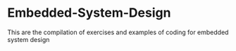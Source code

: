 # Embedded-System-Design
This are the compilation of exercises and examples of coding for embedded system design
